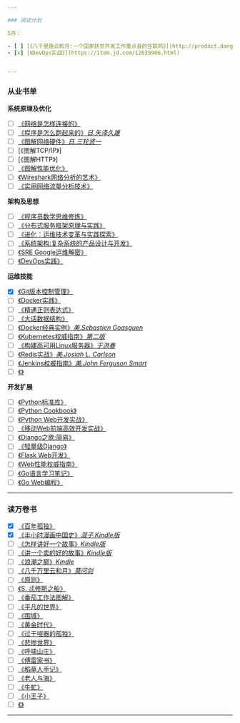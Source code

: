 ```yaml
---

### 阅读计划

5月：

- [ ] [《八千里路云和月:一个国家扶贫开发工作重点县的互联网》](http://product.dangdang.com/23730071.html)
- [x] [《DevOps实战》](https://item.jd.com/12035906.html) 


---
```


### 从业书单

**系统原理及优化**
- [ ] [《网络是怎样连接的》](http://product.dangdang.com/24174119.html)
- [ ] [《程序是怎么跑起来的》*日.矢泽久雄*](https://item.jd.com/11676683.html)
- [ ] [《图解网络硬件》*日.三轮贤一*](https://item.jd.com/11506709.html#crumb-wrap)
- [ ] [《图解TCP/IP》]
- [ ] [《图解HTTP》]
- [ ] [《图解性能优化》](http://product.dangdang.com/24185678.html)
- [ ] [《Wireshark网络分析的艺术》](https://www.amazon.cn/gp/product/B01AS1OS8A/ref=oh_aui_detailpage_o04_s00?ie=UTF8&psc=1)
- [ ] [《实用网络流量分析技术》](https://item.jd.com/13788381692.html)

**架构及思想**
- [ ] [《程序员数学思维修炼》](http://product.dangdang.com/23447083.html)
- [ ] [《分布式服务框架原理与实践》](http://product.dangdang.com/23851271.html)
- [ ] [《进化：运维技术变革与实践探索》]()
- [ ] [《系统架构:复杂系统的产品设计与开发》](http://product.dangdang.com/24166002.html)
- [ ] [《SRE Google运维解密》](https://item.jd.com/11973579.html)
- [ ] [《DevOps实践》]()

**运维技能**
- [x] [《Git版本控制管理》](https://www.amazon.cn/gp/product/B00U42VM7Y/ref=oh_aui_detailpage_o04_s00?ie=UTF8&psc=1)
- [ ] [《Docker实践》](http://product.dangdang.com/25218250.html)
- [ ] [《精通正则表达式》](http://product.dangdang.com/22851836.html)
- [ ] [《大话数据结构》](https://item.jd.com/10663703.html)
- [ ] [《Docker经典实例》*美.Sebastien Goasguen*](https://item.jd.com/12126210.html)
- [ ] [《Kubernetes权威指南》*第二版*](https://item.jd.com/11980349.html)
- [ ] [《构建高可用Linux服务器》*于洪春*](https://item.jd.com/12267548.html)
- [ ] [《Redis实战》*美.Josiah L. Carlson*](https://item.jd.com/11791607.html)
- [ ] [《Jenkins权威指南》*美.John Ferguson Smart*](https://item.jd.com/12052762.html)
- [ ] [《》]()

**开发扩展**
- [ ] [《Python标准库》](https://item.jd.com/11020898.html)
- [ ] [《Python Cookbook》]()
- [ ] [《Python Web开发实战》](http://product.dangdang.com/24029839.html)
- [ ] [《移动Web前端高效开发实战》](https://item.jd.com/12170351.html)
- [ ] [《Django之歌:简易》]()
- [ ] [《轻量级Django》](http://product.dangdang.com/24101643.html)
- [ ] [《Flask Web开发》](https://item.jd.com/11594082.html)
- [ ] [《Web性能权威指南》](https://item.jd.com/11444582.html)
- [ ] [《Go语言学习笔记》](https://item.jd.com/11944267.html)
- [ ] [《Go Web编程》](https://item.jd.com/12252845.html)

---

### 读万卷书

- [x] [《百年孤独》](https://item.jd.com/12152685.html)
- [x] [《半小时漫画中国史》*混子.Kindle版*]()
- [ ] [《怎样讲好一个故事》*Kindle版*]()
- [ ] [《讲一个卖的好的故事》*Kindle版*]()
- [ ] [《浪潮之巅》*Kindle*]()
- [ ] [《八千万里云和月》*莫问剑*](http://item.jd.com/11722416.html)
- [ ] [《原则》](https://item.jd.com/12257413.html)
- [ ] [《S. 忒修斯之船》](https://item.jd.com/11932116.html)
- [ ] [《番茄工作法图解》](http://product.dangdang.com/21021603.html)
- [ ] [《平凡的世界》]()
- [ ] [《围城》]()
- [ ] [《黄金时代》]()
- [ ] [《过于喧器的孤独》]()
- [ ] [《悲惨世界》]()
- [ ] [《呼啸山庄》]()
- [ ] [《傅雷家书》]()
- [ ] [《稻草人手记》]()
- [ ] [《老人与海》]()
- [ ] [《牛虻》]()
- [ ] [《小王子》]()
- [ ] [《》]()

---
